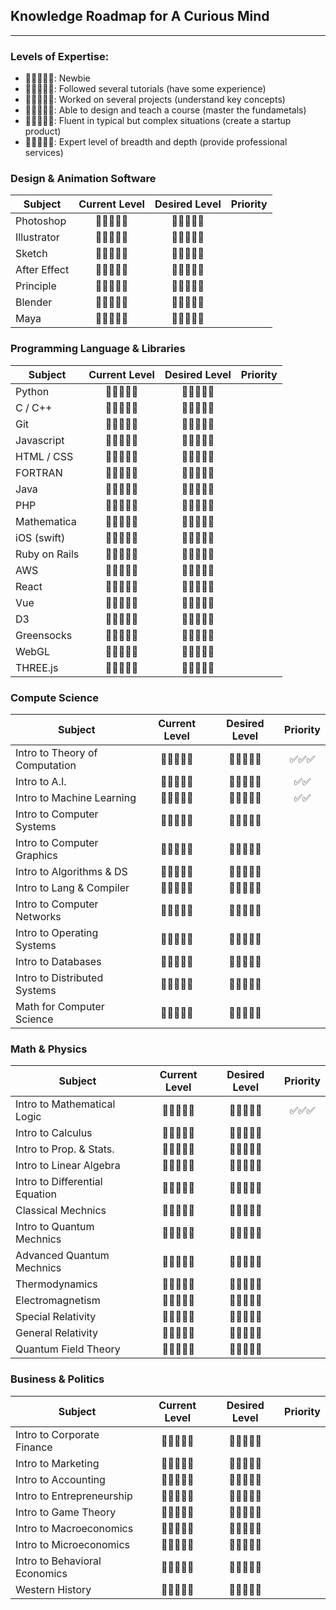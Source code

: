 ## Knowledge Roadmap for A Curious Mind

---

### Levels of Expertise:

- 🌚🌚🌚🌚🌚: Newbie
- 🌝🌚🌚🌚🌚: Followed several tutorials (have some experience)
- 🌝🌝🌚🌚🌚: Worked on several projects (understand key concepts)
- 🌝🌝🌝🌚🌚: Able to design and teach a course (master the fundametals)
- 🌝🌝🌝🌝🌚: Fluent in typical but complex situations (create a startup product)
- 🌝🌝🌝🌝🌝: Expert level of breadth and depth (provide professional services)

### Design & Animation Software

| Subject             |      Current Level      |  Desired Level |    Priority      |
|---------------------|:-----------------------:|:--------------:|:----------------:|
| Photoshop           |      🌝🌝🌚🌚🌚       |  🌝🌝🌝🌚🌚 |                  |
| Illustrator         |      🌝🌝🌚🌚🌚       |  🌝🌝🌝🌚🌚 |                  |
| Sketch              |      🌝🌝🌚🌚🌚       |  🌝🌝🌝🌚🌚 |                  |
| After Effect        |      🌝🌚🌚🌚🌚       |  🌝🌝🌚🌚🌚 |                  |
| Principle           |      🌝🌚🌚🌚🌚       |  🌝🌝🌚🌚🌚 |                  |
| Blender             |      🌚🌚🌚🌚🌚       |  🌝🌝🌚🌚🌚 |                  |
| Maya                |      🌚🌚🌚🌚🌚       |  🌝🌝🌚🌚🌚 |                  |

### Programming Language & Libraries

| Subject             |      Current Level      |  Desired Level |     Priority     |
|---------------------|:-----------------------:|:--------------:|:----------------:|
| Python              |      🌝🌝🌚🌚🌚       |  🌝🌝🌝🌚🌚 |                  |
| C / C++             |      🌝🌝🌚🌚🌚       |  🌝🌝🌝🌚🌚 |                  |
| Git                 |      🌝🌚🌚🌚🌚       |  🌝🌝🌚🌚🌚 |                  |
| Javascript          |      🌝🌝🌝🌚🌚       |  🌝🌝🌝🌚🌚 |                  |
| HTML / CSS          |      🌝🌝🌝🌚🌚       |  🌝🌝🌝🌚🌚 |                  |
| FORTRAN             |      🌝🌝🌚🌚🌚       |  🌝🌝🌚🌚🌚 |                  |
| Java                |      🌝🌝🌚🌚🌚       |  🌝🌝🌚🌚🌚 |                  |
| PHP                 |      🌝🌝🌚🌚🌚       |  🌝🌝🌚🌚🌚 |                  |
| Mathematica         |      🌝🌝🌚🌚🌚       |  🌝🌝🌝🌚🌚 |                  |
| iOS (swift)         |      🌝🌝🌚🌚🌚       |  🌝🌝🌚🌚🌚 |                  |
| Ruby on Rails       |      🌝🌝🌚🌚🌚       |  🌝🌝🌚🌚🌚 |                  |
| AWS                 |      🌝🌚🌚🌚🌚       |  🌝🌝🌚🌚🌚 |                  |
| React               |      🌝🌝🌚🌚🌚       |  🌝🌝🌚🌚🌚 |                  |
| Vue                 |      🌝🌚🌚🌚🌚       |  🌝🌝🌚🌚🌚 |                  |
| D3                  |      🌝🌝🌚🌚🌚       |  🌝🌝🌚🌚🌚 |                  |
| Greensocks          |      🌝🌝🌝🌚🌚       |  🌝🌝🌝🌚🌚 |                  |
| WebGL               |      🌝🌝🌚🌚🌚       |  🌝🌝🌝🌚🌚 |                  |
| THREE.js            |      🌝🌚🌚🌚🌚       |  🌝🌝🌝🌚🌚 |                  |


### Compute Science

| Subject                        |      Current Level      |  Desired Level |     Priority     |
|--------------------------------|:-----------------------:|:--------------:|:----------------:|
| Intro to Theory of Computation |      🌝🌝🌚🌚🌚       |  🌝🌝🌝🌚🌚 |      ✅✅✅     |
| Intro to A.I.                  |      🌝🌚🌚🌚🌚       |  🌝🌝🌚🌚🌚 |      ✅✅       |
| Intro to Machine Learning      |      🌝🌚🌚🌚🌚       |  🌝🌝🌚🌚🌚 |      ✅✅       |
| Intro to Computer Systems      |      🌝🌝🌚🌚🌚       |  🌝🌝🌝🌚🌚 |                  |
| Intro to Computer Graphics     |      🌝🌝🌝🌚🌚       |  🌝🌝🌝🌚🌚 |                  |
| Intro to Algorithms & DS       |      🌝🌝🌚🌚🌚       |  🌝🌝🌚🌚🌚 |                  |
| Intro to Lang & Compiler       |      🌝🌝🌚🌚🌚       |  🌝🌝🌚🌚🌚 |                  |
| Intro to Computer Networks     |      🌝🌚🌚🌚🌚       |  🌝🌝🌚🌚🌚 |                  |
| Intro to Operating Systems     |      🌝🌚🌚🌚🌚       |  🌝🌝🌚🌚🌚 |                  |
| Intro to Databases             |      🌝🌚🌚🌚🌚       |  🌝🌝🌚🌚🌚 |                  |
| Intro to Distributed Systems   |      🌝🌚🌚🌚🌚       |  🌝🌝🌚🌚🌚 |                  |
| Math for Computer Science      |      🌝🌝🌚🌚🌚       |  🌝🌝🌚🌚🌚 |                  |

### Math & Physics

| Subject                        |      Current Level      |  Desired Level |     Priority     |
|--------------------------------|:-----------------------:|:--------------:|:----------------:|
| Intro to Mathematical Logic    |      🌝🌝🌚🌚🌚       |  🌝🌝🌝🌚🌚 |      ✅✅✅     |
| Intro to Calculus              |      🌝🌝🌚🌚🌚       |  🌝🌝🌚🌚🌚 |                  |
| Intro to Prop. & Stats.        |      🌝🌝🌚🌚🌚       |  🌝🌝🌚🌚🌚 |                  |
| Intro to Linear Algebra        |      🌝🌝🌚🌚🌚       |  🌝🌝🌚🌚🌚 |                  |
| Intro to Differential Equation |      🌝🌝🌚🌚🌚       |  🌝🌝🌚🌚🌚 |                  |
| Classical Mechnics             |      🌝🌚🌚🌚🌚       |  🌝🌝🌚🌚🌚 |                  |
| Intro to Quantum Mechnics      |      🌝🌝🌚🌚🌚       |  🌝🌝🌝🌚🌚 |                  |
| Advanced Quantum Mechnics      |      🌝🌝🌚🌚🌚       |  🌝🌝🌝🌚🌚 |                  |
| Thermodynamics                 |      🌝🌝🌚🌚🌚       |  🌝🌝🌝🌚🌚 |                  |
| Electromagnetism               |      🌝🌚🌚🌚🌚       |  🌝🌝🌚🌚🌚 |                  |
| Special Relativity             |      🌝🌝🌚🌚🌚       |  🌝🌝🌚🌚🌚 |                  |
| General Relativity             |      🌝🌚🌚🌚🌚       |  🌝🌝🌚🌚🌚 |                  |
| Quantum Field Theory           |      🌚🌚🌚🌚🌚       |  🌝🌝🌚🌚🌚 |                  |

### Business & Politics

| Subject                        |      Current Level      |  Desired Level |     Priority     |
|--------------------------------|:-----------------------:|:--------------:|:----------------:|
| Intro to Corporate Finance     |      🌝🌝🌚🌚🌚       |  🌝🌝🌚🌚🌚 |                  |
| Intro to Marketing             |      🌝🌝🌚🌚🌚       |  🌝🌝🌚🌚🌚 |                  |
| Intro to Accounting            |      🌝🌝🌚🌚🌚       |  🌝🌝🌚🌚🌚 |                  |
| Intro to Entrepreneurship      |      🌝🌝🌚🌚🌚       |  🌝🌝🌚🌚🌚 |                  |
| Intro to Game Theory           |      🌚🌚🌚🌚🌚       |  🌝🌝🌚🌚🌚 |                  |
| Intro to Macroeconomics        |      🌚🌚🌚🌚🌚       |  🌝🌝🌚🌚🌚 |                  |
| Intro to Microeconomics        |      🌚🌚🌚🌚🌚       |  🌝🌝🌚🌚🌚 |                  |
| Intro to Behavioral Economics  |      🌚🌚🌚🌚🌚       |  🌝🌝🌚🌚🌚 |                  |
| Western History                |      🌝🌚🌚🌚🌚       |  🌝🌝🌚🌚🌚 |                  |
